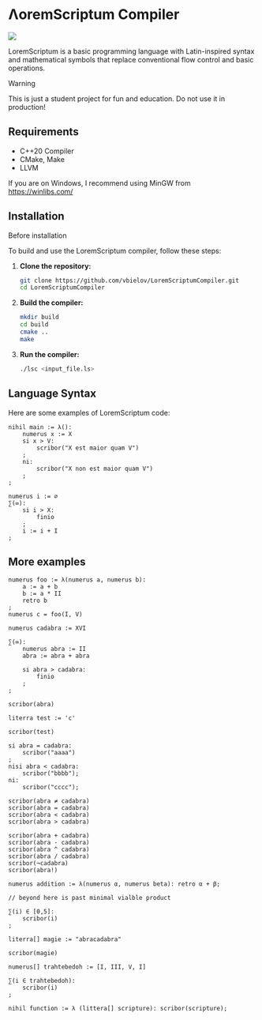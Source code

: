 # ΛoremScriptum Compiler

![](./resources/icon.ico)

LoremScriptum is a basic programming language with Latin-inspired syntax and mathematical symbols that replace conventional flow control and basic operations.

> [!WARNING]
> This is just a student project for fun and education.
> Do not use it in production!

## Requirements

- C++20 Compiler
- CMake, Make
- LLVM

If you are on Windows, I recommend using MinGW from https://winlibs.com/

## Installation

Before installation

To build and use the LoremScriptum compiler, follow these steps:

1. **Clone the repository:**

    ```bash
    git clone https://github.com/vbielov/LoremScriptumCompiler.git
    cd LoremScriptumCompiler
    ```

2. **Build the compiler:**

    ```bash
    mkdir build
    cd build
    cmake ..
    make
    ```

3. **Run the compiler:**

    ```bash
    ./lsc <input_file.ls>
    ```

## Language Syntax

Here are some examples of LoremScriptum code:

```loremscriptum
nihil main := λ():
    numerus x := X 
    si x > V:
        scribor("X est maior quam V")
    ;
    ni:
        scribor("X non est maior quam V")
    ;
;
```

```loremscriptum
numerus i := ∅
∑(∞):
    si i > X:
        finio
    ;
    i := i + I
;
```

## More examples

```loremscriptum
numerus foo := λ(numerus a, numerus b):
    a := a + b
    b := a * II
    retro b
;
numerus c = foo(I, V)
```

```loremscriptum
numerus cadabra := XVI

∑(∞):
    numerus abra := II
    abra := abra + abra
    
    si abra > cadabra:
        finio
    ;    
;

scribor(abra)

literra test := 'c'

scribor(test)

si abra = cadabra:
    scribor("aaaa")
;
nisi abra < cadabra:
    scribor("bbbb");
ni:
    scribor("cccc");

scribor(abra ≠ cadabra)
scribor(abra = cadabra)
scribor(abra < cadabra)
scribor(abra > cadabra)

scribor(abra + cadabra)
scribor(abra - cadabra)
scribor(abra ^ cadabra)
scribor(abra / cadabra)
scribor(¬cadabra)
scribor(abra!)

numerus addition := λ(numerus α, numerus beta): retro α + β;

// beyond here is past minimal vialble product

∑(i) ∈ [0,5]:
    scribor(i)
;

literra[] magie := "abracadabra"

scribor(magie)

numerus[] trahtebedoh := [I, III, V, I]

∑(i ∈ trahtebedoh):
    scribor(i)
;

nihil function := λ (littera[] scripture): scribor(scripture);

```
